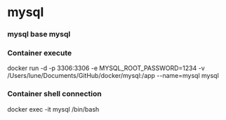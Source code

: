 # mysql 

### mysql base mysql 

### Container execute		    
docker run -d -p 3306:3306 -e MYSQL_ROOT_PASSWORD=1234 -v /Users/lune/Documents/GitHub/docker/mysql:/app --name=mysql mysql

### Container shell connection
docker exec -it mysql /bin/bash
